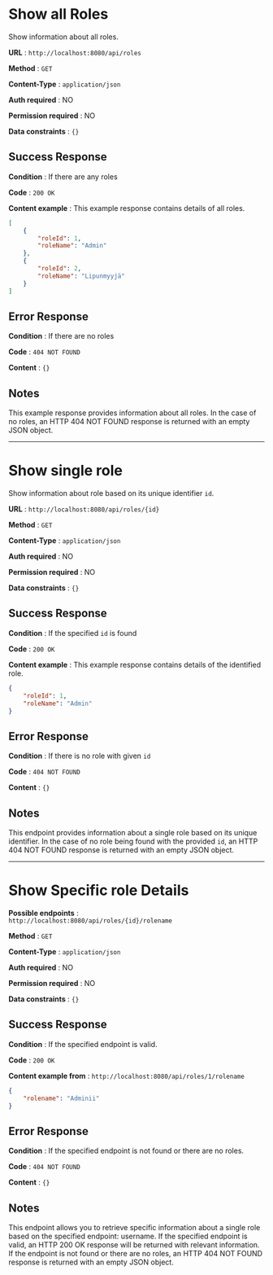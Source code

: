 # Show all Roles

Show information about all roles.

**URL** : `http://localhost:8080/api/roles`

**Method** : `GET`

**Content-Type** : `application/json`

**Auth required** : NO

**Permission required** : NO

**Data constraints** : `{}`

## Success Response

**Condition** : If there are any roles

**Code** : `200 OK`

**Content example** : This example response contains details of all roles.

```json
[
    {
        "roleId": 1,
        "roleName": "Admin"
    },
    {
        "roleId": 2,
        "roleName": "Lipunmyyjä"
    }
]
```

## Error Response

**Condition** : If there are no roles

**Code** : `404 NOT FOUND`

**Content** : `{}`

## Notes

This example response provides information about all roles. In the case of no roles, an HTTP 404 NOT FOUND response is returned with an empty JSON object.
___


# Show single role

Show information about role based on its unique identifier `id`.

**URL** : `http://localhost:8080/api/roles/{id}`

**Method** : `GET`

**Content-Type** : `application/json`

**Auth required** : NO

**Permission required** : NO

**Data constraints** : `{}`

## Success Response

**Condition** : If the specified `id` is found

**Code** : `200 OK`

**Content example** : This example response contains details of the identified role.

```json
{
    "roleId": 1,
    "roleName": "Admin"
}
```

## Error Response

**Condition** : If there is no role with given `id`

**Code** : `404 NOT FOUND`

**Content** : `{}`

## Notes

This endpoint provides information about a single role based on its unique identifier. In the case of no role being found with the provided `id`, an HTTP 404 NOT FOUND response is returned with an empty JSON object.
___

# Show Specific role Details

**Possible endpoints** :  
`http://localhost:8080/api/roles/{id}/rolename`   

**Method** : `GET`

**Content-Type** : `application/json`

**Auth required** : NO

**Permission required** : NO

**Data constraints** : `{}`

## Success Response

**Condition** : If the specified endpoint is valid.

**Code** : `200 OK`

**Content example from** : `http://localhost:8080/api/roles/1/rolename` 

```json
{
    "rolename": "Adminii"
}
```

## Error Response

**Condition** :  If the specified endpoint is not found or there are no roles.

**Code** : `404 NOT FOUND`

**Content** : `{}`

## Notes
This endpoint allows you to retrieve specific information about a single role based on the specified endpoint: username. If the specified endpoint is valid, an HTTP 200 OK response will be returned with relevant information. If the endpoint is not found or there are no roles, an HTTP 404 NOT FOUND response is returned with an empty JSON object.
